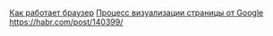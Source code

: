 


[Как работает браузер](https://www.html5rocks.com/ru/tutorials/internals/howbrowserswork/#Introduction)
[Процесс визуализации страницы от Google](https://developers.google.com/web/fundamentals/performance/critical-rendering-path/?hl=ru)
https://habr.com/post/140399/